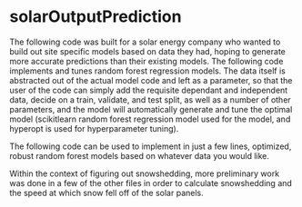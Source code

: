 # solarOutputPrediction

The following code was built for a solar energy company who wanted to build out site specific models based on data they had, hoping to generate more accurate predictions than their existing models. The following code implements and tunes random forest regression models. The data itself is abstracted out of the actual model code and left as a parameter, so that the user of the code can simply add the requisite dependant and independent data, decide on a train, validate, and test split, as well as a number of other parameters, and the model will automatically generate and tune the optimal model (scikitlearn random forest regression model used for the model, and hyperopt is used for hyperparameter tuning).

The following code can be used to implement in just a few lines, optimized, robust random forest models based on whatever data you would like.

Within the context of figuring out snowshedding, more preliminary work was done in a few of the other files in order to calculate snowshedding and the speed at which snow fell off of the solar panels. 
